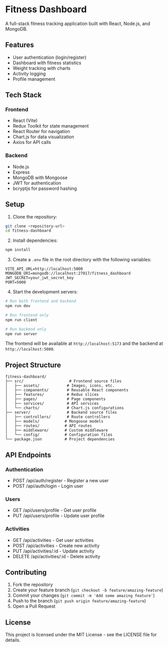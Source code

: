 # Fitness Dashboard

A full-stack fitness tracking application built with React, Node.js, and MongoDB.

## Features

- User authentication (login/register)
- Dashboard with fitness statistics
- Weight tracking with charts
- Activity logging
- Profile management

## Tech Stack

### Frontend
- React (Vite)
- Redux Toolkit for state management
- React Router for navigation
- Chart.js for data visualization
- Axios for API calls

### Backend
- Node.js
- Express
- MongoDB with Mongoose
- JWT for authentication
- bcryptjs for password hashing

## Setup

1. Clone the repository:
```bash
git clone <repository-url>
cd fitness-dashboard
```

2. Install dependencies:
```bash
npm install
```

3. Create a `.env` file in the root directory with the following variables:
```
VITE_API_URL=http://localhost:5000
MONGODB_URI=mongodb://localhost:27017/fitness_dashboard
JWT_SECRET=your_jwt_secret_key
PORT=5000
```

4. Start the development servers:
```bash
# Run both frontend and backend
npm run dev

# Run frontend only
npm run client

# Run backend only
npm run server
```

The frontend will be available at `http://localhost:5173` and the backend at `http://localhost:5000`.

## Project Structure

```
fitness-dashboard/
├── src/                    # Frontend source files
│   ├── assets/            # Images, icons, etc.
│   ├── components/        # Reusable React components
│   ├── features/          # Redux slices
│   ├── pages/             # Page components
│   ├── services/          # API services
│   └── charts/            # Chart.js configurations
├── server/                # Backend source files
│   ├── controllers/       # Route controllers
│   ├── models/           # Mongoose models
│   ├── routes/           # API routes
│   ├── middleware/       # Custom middleware
│   └── config/           # Configuration files
└── package.json          # Project dependencies
```

## API Endpoints

### Authentication
- POST /api/auth/register - Register a new user
- POST /api/auth/login - Login user

### Users
- GET /api/users/profile - Get user profile
- PUT /api/users/profile - Update user profile

### Activities
- GET /api/activities - Get user activities
- POST /api/activities - Create new activity
- PUT /api/activities/:id - Update activity
- DELETE /api/activities/:id - Delete activity

## Contributing

1. Fork the repository
2. Create your feature branch (`git checkout -b feature/amazing-feature`)
3. Commit your changes (`git commit -m 'Add some amazing feature'`)
4. Push to the branch (`git push origin feature/amazing-feature`)
5. Open a Pull Request

## License

This project is licensed under the MIT License - see the LICENSE file for details.
